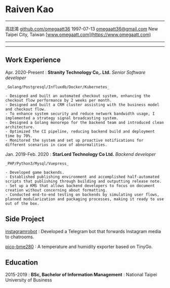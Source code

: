 Raiven Kao
============

-------------------                 ---------------------
高誌鴻                                         <i class="ti ti-brand-github-filled"></i>[github.com/omegaatt36](https://github.com/omegaatt36)
1997-07-13                                    <i class="ti ti-mail"></i>[omegaatt36@gmail.com](mailto://omegaatt36@gmail.com)
New Taipei City, Taiwan                       <i class="ti ti-article"></i>[www.omegaatt.com](https://www.omegaatt.com)
-------------------                 ---------------------

----

Work Experience
---------------

Apr. 2020-Present
:  **Stranity Technology Co,. Ltd.** _Senior Software developer_

    _Golang/Postgresql/Influxdb/Docker/Kubernetes_

    - Designed and built an automated checkout system, enhancing the checkout flow performance by 2 weeks per month.
    - Designed and built a CRM cluster assisting with the business model and checkout flow.
    - To enhance system security and reduce network bandwidth usage, I implemented a strategy signal broadcasting system.
    - Designed a Golang monorepo for the backend team and introduced clean architecture.
    - Optimized the CI pipeline, reducing backend build and deployment time by 70%.
    - Monitored the system and set up proactive notifications for different scenarios in case of abnormalities.

Jan. 2019-Feb. 2020
:   **StarLord Technology Co Ltd.** _Backend developer_

    _PHP/Python3/Mysql/Vuepress_

    - Developed game backends.
    - Established publishing environment and accomplished half-automated scripts that publishing through building and outputting release note.
    - Set up a KMS that allows backend developers to focus on document creation without concerning about formatting.
    - Conducted end-to-end testing on backends by simulating user flows, planned modularization and packaging processes, making it ready to use out of the box.

Side Project
---------

[instagramrobot](https://github.com/omegaatt36/instagramrobot)
:   Developed a Telegram bot that forwards Instagram media to chatrooms.


[pico-bme280](https://github.com/omegaatt36/pico-bme280)
:   A temperature and humidity exporter based on TinyGo.

Education
---------

2015-2019
:   **BSc, Bachelor of Information Management** 
:   National Taipei University of Business
